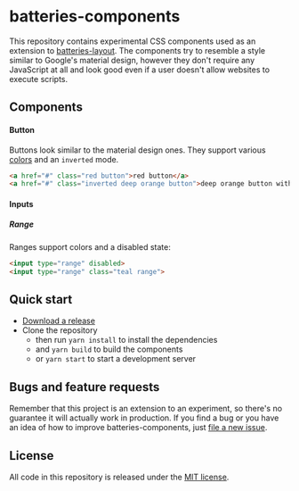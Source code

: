 # batteries-components

This repository contains experimental CSS components used as an extension to [batteries-layout](https://github.com/batteries-css/batteries-layout). The components try to resemble a style similar to Google's material design, however they don't require any JavaScript at all and look good  even if a user doesn't allow websites to execute scripts. 


## Components

#### Button
Buttons look similar to the material design ones. They support various [colors](src/definitions/colors.less) and an `inverted` mode. 

```html
<a href="#" class="red button">red button</a>
<a href="#" class="inverted deep orange button">deep orange button with white background</a>
```


#### Inputs

##### Range

Ranges support colors and a disabled state: 

```html
<input type="range" disabled>
<input type="range" class="teal range">
```


## Quick start

- [Download a release](https://github.com/batteries-css/batteries-components/releases/latest)
- Clone the repository
	- then run `yarn install` to install the dependencies
	- and `yarn build` to build the components
	- or `yarn start` to start a development server


## Bugs and feature requests

Remember that this project is an extension to an experiment, so there's no guarantee it will actually work in production. If you find a bug or you have an idea of how to improve batteries-components, just [file a new issue](https://github.com/batteries-css/batteries-components/issues/new). 


## License

All code in this repository is released under the [MIT license](LICENSE). 
